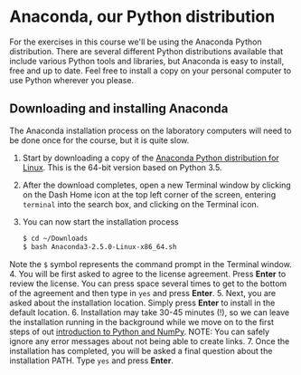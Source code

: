 # Anaconda, our Python distribution
For the exercises in this course we'll be using the Anaconda Python distribution. There are several different Python distributions available that include various Python tools and libraries, but Anaconda is easy to install, free and up to date. Feel free to install a copy on your personal computer to use Python wherever you please.

## Downloading and installing Anaconda
The Anaconda installation process on the laboratory computers will need to be done once for the course, but it is quite slow.

1. Start by downloading a copy of the [Anaconda Python distribution for Linux](http://repo.continuum.io/archive/Anaconda3-2.5.0-Linux-x86_64.sh). This is the 64-bit version based on Python 3.5.
2. After the download completes, open a new Terminal window by clicking on the Dash Home icon at the top left corner of the screen,  entering `terminal` into the search box, and clicking on the Terminal icon.
3. You can now start the installation process

    ```bash
    $ cd ~/Downloads
    $ bash Anaconda3-2.5.0-Linux-x86_64.sh
    ```

Note the `$` symbol represents the command prompt in the Terminal window.
4. You will be first asked to agree to the license agreement. Press **Enter** to review the license. You can press space several times to get to the bottom of the agreement and then type in `yes` and press **Enter**.
5. Next, you are asked about the installation location. Simply press **Enter** to install in the default location.
6. Installation may take 30-45 minutes (!), so we can leave the installation running in the background while we move on to the first steps of out [introduction to Python and NumPy](Python-and-NumPy-I.md). NOTE: You can safely ignore any error messages about not being able to create links.
7. Once the installation has completed, you will be asked a final question about the installation PATH. Type `yes` and press **Enter**.
